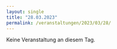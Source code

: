 ```yaml
---
layout: single
title: "28.03.2023"
permalink: /veranstaltungen/2023/03/28/
---
```


Keine Veranstaltung an diesem Tag.
